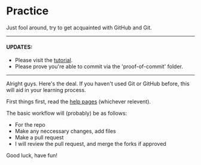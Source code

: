 Practice
========

Just fool around, try to get acquainted with GitHub and Git.

---

#### UPDATES:
* Please visit the [tutorial](http://www.datacomm.me/git.html).
* Please prove you're able to commit via the 'proof-of-commit' folder.

---

Alright guys.  Here's the deal.  If you haven't used Git or GitHub before, this will aid in your learning process.  

First things first, read the [help pages](https://help.github.com/) (whichever relevent).  

The basic workflow will (probably) be as follows:
* For the repo
* Make any neccessary changes, add files
* Make a pull request
* I will review the pull request, and merge the forks if approved

Good luck, have fun!
